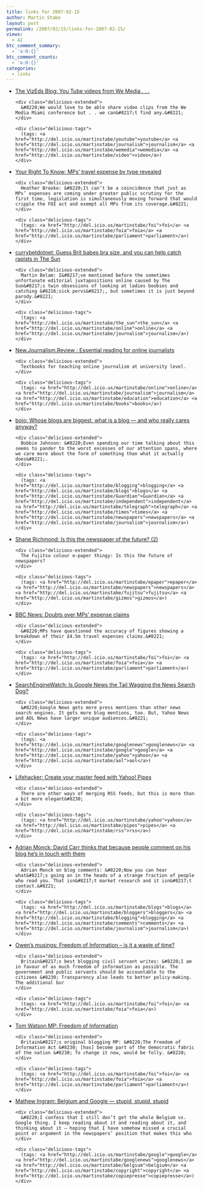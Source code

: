```yaml
---
title: links for 2007-02-15
author: Martin Stabe
layout: post
permalink: /2007/02/15/links-for-2007-02-15/
views:
  - 42
btc_comment_summary:
  - 'a:0:{}'
btc_comment_counts:
  - 'a:0:{}'
categories:
  - links
---
```

<ul class="delicious">
  <li>
    <div class="delicious-link">
      <a href="http://www.visualeditors.com/home/2007/02/deconstructing-we-media-part-two/">The VizEds Blog: You Tube videos from We Media . . .</a>
    </div>
    
    <div class="delicious-extended">
      &#8220;We would love to be able share video clips from the We Media Miami conference but . . we can&#8217;t find any.&#8221;
    </div>
    
    <div class="delicious-tags">
      (tags: <a href="http://del.icio.us/martinstabe/youtube">youtube</a> <a href="http://del.icio.us/martinstabe/journalism">journalism</a> <a href="http://del.icio.us/martinstabe/wemedia">wemedia</a> <a href="http://del.icio.us/martinstabe/video">video</a>)
    </div>
  </li>
  
  <li>
    <div class="delicious-link">
      <a href="http://www.yrtk.org/2007/mps-travel-expense-by-type-revealed/">Your Right To Know: MPs’ travel expense by type revealed</a>
    </div>
    
    <div class="delicious-extended">
      Heather Brooke: &#8220;It can’t be a coincidence that just as MPs’ expenses are coming under greater public scrutiny for the first time, legislation is simultaneously moving forward that would cripple the FOI act and exempt all MPs from its coverage.&#8221;
    </div>
    
    <div class="delicious-tags">
      (tags: <a href="http://del.icio.us/martinstabe/foi">foi</a> <a href="http://del.icio.us/martinstabe/foia">foia</a> <a href="http://del.icio.us/martinstabe/parliament">parliament</a>)
    </div>
  </li>
  
  <li>
    <div class="delicious-link">
      <a href="http://www.currybet.net/cbet_blog/2007/02/guess_brit_babes_bar_size_and.php">currybetdotnet: Guess Brit babes bra size, and you can help catch rapists in The Sun</a>
    </div>
    
    <div class="delicious-extended">
      Martin Belam: I&#8217;ve mentioned before the sometimes unfortunate editorial juxtapositions online caused by The Sun&#8217;s twin obsessions of looking at ladies boobies and catching &#8216;sick pervs&#8217;, but sometimes it is just beyond parody.&#8221;
    </div>
    
    <div class="delicious-tags">
      (tags: <a href="http://del.icio.us/martinstabe/the_sun">the_sun</a> <a href="http://del.icio.us/martinstabe/online">online</a> <a href="http://del.icio.us/martinstabe/journalism">journalism</a>)
    </div>
  </li>
  
  <li>
    <div class="delicious-link">
      <a href="http://srh.typepad.com/blog/2007/02/essential_readi.html">New.Journalism.Review : Essential reading for online journalists</a>
    </div>
    
    <div class="delicious-extended">
      Textbooks for teaching online journalism at university level.
    </div>
    
    <div class="delicious-tags">
      (tags: <a href="http://del.icio.us/martinstabe/online">online</a> <a href="http://del.icio.us/martinstabe/journalism">journalism</a> <a href="http://del.icio.us/martinstabe/education">education</a> <a href="http://del.icio.us/martinstabe/books">books</a>)
    </div>
  </li>
  
  <li>
    <div class="delicious-link">
      <a href="http://www.bobbiejohnson.org/?p=816">bojo: Whose blogs are biggest, what is a blog — and who really cares anyway?</a>
    </div>
    
    <div class="delicious-extended">
      Bobbie Johnson: &#8220;Even spending our time talking about this seems to pander to the worst excesses of our attention spans, where we care more about the form of something than what it actually does&#8221;.
    </div>
    
    <div class="delicious-tags">
      (tags: <a href="http://del.icio.us/martinstabe/blogging">blogging</a> <a href="http://del.icio.us/martinstabe/blogs">blogs</a> <a href="http://del.icio.us/martinstabe/Guardian">Guardian</a> <a href="http://del.icio.us/martinstabe/independent">independent</a> <a href="http://del.icio.us/martinstabe/telegraph">telegraph</a> <a href="http://del.icio.us/martinstabe/times">times</a> <a href="http://del.icio.us/martinstabe/newspapers">newspapers</a> <a href="http://del.icio.us/martinstabe/journalism">journalism</a>)
    </div>
  </li>
  
  <li>
    <div class="delicious-link">
      <a href="http://blogs.telegraph.co.uk/technology/shanerichmond/feb07/future2.htm">Shane Richmond: Is this the newspaper of the future? (2)</a>
    </div>
    
    <div class="delicious-extended">
      The Fujitsu colour e-paper thingy: Is this the future of newspapers?
    </div>
    
    <div class="delicious-tags">
      (tags: <a href="http://del.icio.us/martinstabe/epaper">epaper</a> <a href="http://del.icio.us/martinstabe/newspapers">newspapers</a> <a href="http://del.icio.us/martinstabe/fujitsu">fujitsu</a> <a href="http://del.icio.us/martinstabe/gizmos">gizmos</a>)
    </div>
  </li>
  
  <li>
    <div class="delicious-link">
      <a href="http://news.bbc.co.uk/1/hi/uk_politics/6362939.stm">BBC News: Doubts over MPs&#8217; expense claims</a>
    </div>
    
    <div class="delicious-extended">
      &#8220;MPs have questioned the accuracy of figures showing a breakdown of their £4.5m travel expenses claims.&#8221;
    </div>
    
    <div class="delicious-tags">
      (tags: <a href="http://del.icio.us/martinstabe/foi">foi</a> <a href="http://del.icio.us/martinstabe/foia">foia</a> <a href="http://del.icio.us/martinstabe/parliament">parliament</a>)
    </div>
  </li>
  
  <li>
    <div class="delicious-link">
      <a href="http://searchenginewatch.com/showPage.html?page=3624977">SearchEngineWatch: Is Google News the Tail Wagging the News Search Dog?</a>
    </div>
    
    <div class="delicious-extended">
      &#8220;Google News gets more press mentions than other news search engines. It gets more blog mentions, too. But, Yahoo News and AOL News have larger unique audiences.&#8221;
    </div>
    
    <div class="delicious-tags">
      (tags: <a href="http://del.icio.us/martinstabe/googlenews">googlenews</a> <a href="http://del.icio.us/martinstabe/google">google</a> <a href="http://del.icio.us/martinstabe/yahoo">yahoo</a> <a href="http://del.icio.us/martinstabe/aol">aol</a>)
    </div>
  </li>
  
  <li>
    <div class="delicious-link">
      <a href="http://lifehacker.com/software/feeds/geek-to-live--create-your-master-feed-with-yahoo-pipes-235726.php">Lifehacker: Create your master feed with Yahoo! Pipes</a>
    </div>
    
    <div class="delicious-extended">
      There are other ways of merging RSS feeds, but this is more than a bit more elegant&#8230;
    </div>
    
    <div class="delicious-tags">
      (tags: <a href="http://del.icio.us/martinstabe/yahoo">yahoo</a> <a href="http://del.icio.us/martinstabe/pipes">pipes</a> <a href="http://del.icio.us/martinstabe/rss">rss</a>)
    </div>
  </li>
  
  <li>
    <div class="delicious-link">
      <a href="http://adrianmonck.blogspot.com/2007/02/at-nyt-david-carr-thinks-that-because.html">Adrian Monck: David Carr thinks that because people comment on his blog he&#8217;s in touch with them</a>
    </div>
    
    <div class="delicious-extended">
      Adrian Monck on blog comments: &#8220;Now you can hear what&#8217;s going on in the heads of a strange fraction of people who read you. That isn&#8217;t market research and it isn&#8217;t contact.&#8221;
    </div>
    
    <div class="delicious-tags">
      (tags: <a href="http://del.icio.us/martinstabe/blogs">blogs</a> <a href="http://del.icio.us/martinstabe/bloggers">bloggers</a> <a href="http://del.icio.us/martinstabe/blogging">blogging</a> <a href="http://del.icio.us/martinstabe/comments">comments</a> <a href="http://del.icio.us/martinstabe/journalism">journalism</a>)
    </div>
  </li>
  
  <li>
    <div class="delicious-link">
      <a href="http://www.owen.org/blog/661">Owen’s musings: Freedom of Information &#8211; is it a waste of time?</a>
    </div>
    
    <div class="delicious-extended">
      Britain&#8217;s best blogging civil servant writes: &#8220;I am in favour of as much freedom of information as possible. The government and public servants should be accountable to the citizens &#8230; Transparency also leads to better policy-making. The additional bur
    </div>
    
    <div class="delicious-tags">
      (tags: <a href="http://del.icio.us/martinstabe/foi">foi</a> <a href="http://del.icio.us/martinstabe/foia">foia</a>)
    </div>
  </li>
  
  <li>
    <div class="delicious-link">
      <a href="http://www.tom-watson.co.uk/?p=955">Tom Watson MP: Freedom of Information</a>
    </div>
    
    <div class="delicious-extended">
      Britain&#8217;s original blogging MP: &#8220;The Freedom of Information Act &#8230; [has] become part of the democratic fabric of the nation &#8230; To change it now, would be folly. &#8220;
    </div>
    
    <div class="delicious-tags">
      (tags: <a href="http://del.icio.us/martinstabe/foi">foi</a> <a href="http://del.icio.us/martinstabe/foia">foia</a> <a href="http://del.icio.us/martinstabe/parliament">parliament</a>)
    </div>
  </li>
  
  <li>
    <div class="delicious-link">
      <a href="http://mathewingram.com/media/2007/02/13/belgium-and-google-stupid-stupid-stupid/">Mathew Ingram: Belgium and Google — stupid, stupid, stupid</a>
    </div>
    
    <div class="delicious-extended">
      &#8220;I confess that I still don’t get the whole Belgium vs. Google thing. I keep reading about it and reading about it, and thinking about it — hoping that I have somehow missed a crucial point or argument in the newspapers’ position that makes this who
    </div>
    
    <div class="delicious-tags">
      (tags: <a href="http://del.icio.us/martinstabe/google">google</a> <a href="http://del.icio.us/martinstabe/googlenews">googlenews</a> <a href="http://del.icio.us/martinstabe/belgium">belgium</a> <a href="http://del.icio.us/martinstabe/copyright">copyright</a> <a href="http://del.icio.us/martinstabe/copiepresse">copiepresse</a>)
    </div>
  </li>
</ul>